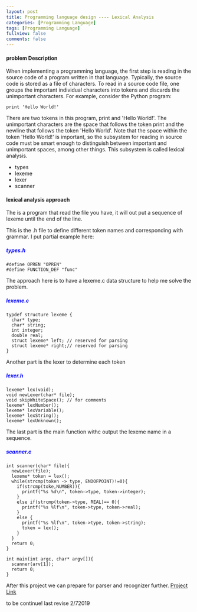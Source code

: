 ```yaml
---
layout: post
title: Programming language design ---- Lexical Analysis
categories: [Programming Language]
tags: [Programming Language]
fullview: false
comments: false
---
```

#### problem Description
When implementing a programming language, the first step is reading in the source code of a program written in that language. Typically, the source code is stored as a file of characters. To read in a source code file, one groups the important individual characters into tokens and discards the unimportant characters. For example, consider the Python program:

    print 'Hello World!'

There are two tokens in this program, print and 'Hello World!'. The unimportant characters are the space that follows the token print and the newline that follows the token 'Hello World'. Note that the space within the token 'Hello World!' is important, so the subsystem for reading in source code must be smart enough to distinguish between important and unimportant spaces, among other things. This subsystem is called lexical analysis.

- types
- lexeme
- lexer
- scanner

#### lexical analysis approach
The is a program that read the file you have, it will out put a sequence of lexeme until the end of the line.

This is the .h file to define different token names and corresponding with grammar.
I put partial example here:
##### <span style="color:blue">types.h</span>
``````
#define OPREN "OPREN"
#define FUNCTION_DEF "func"
``````
 The approach here is to have a lexeme.c data structure to help me solve the problem.
##### <span style="color:blue">lexeme.c</span>
``````
typdef structure lexeme {
  char* type;
  char* string;
  int integer;
  double real;
  struct lexeme* left; // reserved for parsing
  struct lexeme* right;// reserved for parsing
}
``````
Another part is the lexer to determine each token
##### <span style="color:blue">lexer.h</span>
``````
lexeme* lex(void);
void newLexer(char* file);
void skipWhiteSpace(); // for comments
lexeme* lexNumber();
lexeme* lexVariable();
lexeme* lexString();
lexeme* lexUnknown();
``````
The last part is the main function withc output the lexeme name in a sequence.
##### <span style="color:blue">scanner.c</span>
``````
int scanner(char* file){
  newLexer(file);
  lexeme* token = lex();
  while(strcmp(token -> type, ENDOFPOINT)!=0){
    if(strcmp(toke,NUMBER)){
      printf("%s %d\n", token->type, token->integer);
    }
    else if(strcmp(token->type, REAL)== 0){
      printf("%s %lf\n", token->type, token->real);
    }
    else {
      printf("%s %lf\n", token->type, token->string);
      token = lex();
    }
  }
  return 0;
}

int main(int argc, char* argv[]){
  scanner(arv[1]);
  return 0;
}
``````
After this project we can prepare for parser and recognizer further.
[Project Link](https://github.com/scao7/cs403)

to be continue! last revise 2/72019
